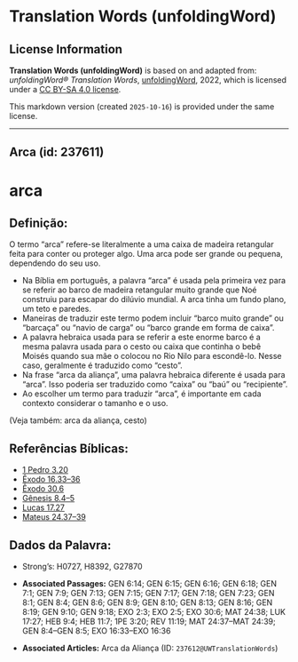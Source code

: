 # Translation Words (unfoldingWord)

## License Information

**Translation Words (unfoldingWord)** is based on and adapted from: _unfoldingWord® Translation Words_, [unfoldingWord](https://unfoldingword.org/utw), 2022, which is licensed under a [CC BY-SA 4.0 license](https://creativecommons.org/licenses/by-sa/4.0/legalcode.en).

This markdown version (created `2025-10-16`) is provided under the same license.



--------------------------------

## Arca (id: 237611)

arca
====

Definição:
----------

O termo “arca” refere\-se literalmente a uma caixa de madeira retangular feita para conter ou proteger algo. Uma arca pode ser grande ou pequena, dependendo do seu uso.

* Na Bíblia em português, a palavra “arca” é usada pela primeira vez para se referir ao barco de madeira retangular muito grande que Noé construiu para escapar do dilúvio mundial. A arca tinha um fundo plano, um teto e paredes.
* Maneiras de traduzir este termo podem incluir “barco muito grande” ou “barcaça” ou “navio de carga” ou “barco grande em forma de caixa”.
* A palavra hebraica usada para se referir a este enorme barco é a mesma palavra usada para o cesto ou caixa que continha o bebê Moisés quando sua mãe o colocou no Rio Nilo para escondê\-lo. Nesse caso, geralmente é traduzido como “cesto”.
* Na frase “arca da aliança”, uma palavra hebraica diferente é usada para “arca”. Isso poderia ser traduzido como “caixa” ou “baú” ou “recipiente”.
* Ao escolher um termo para traduzir “arca”, é importante em cada contexto considerar o tamanho e o uso.

(Veja também: arca da aliança, cesto)

Referências Bíblicas:
---------------------

* [1 Pedro 3\.20](https://ref.ly/1Pet3:20)
* [Êxodo 16\.33–36](https://ref.ly/Exod16:33-Exod16:36)
* [Êxodo 30\.6](https://ref.ly/Exod30:6)
* [Gênesis 8\.4–5](https://ref.ly/Gen8:4-Gen8:5)
* [Lucas 17\.27](https://ref.ly/Luke17:27)
* [Mateus 24\.37–39](https://ref.ly/Matt24:37-Matt24:39)

Dados da Palavra:
-----------------

* Strong’s: H0727, H8392, G27870

* **Associated Passages:** GEN 6:14; GEN 6:15; GEN 6:16; GEN 6:18; GEN 7:1; GEN 7:9; GEN 7:13; GEN 7:15; GEN 7:17; GEN 7:18; GEN 7:23; GEN 8:1; GEN 8:4; GEN 8:6; GEN 8:9; GEN 8:10; GEN 8:13; GEN 8:16; GEN 8:19; GEN 9:10; GEN 9:18; EXO 2:3; EXO 2:5; EXO 30:6; MAT 24:38; LUK 17:27; HEB 9:4; HEB 11:7; 1PE 3:20; REV 11:19; MAT 24:37–MAT 24:39; GEN 8:4–GEN 8:5; EXO 16:33–EXO 16:36
* **Associated Articles:** Arca da Aliança (ID: `237612@UWTranslationWords`)

